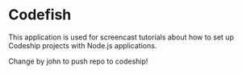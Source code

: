 Codefish
======================

This application is used for screencast tutorials about how to set up Codeship projects with Node.js applications.

Change by john to push repo to codeship!
